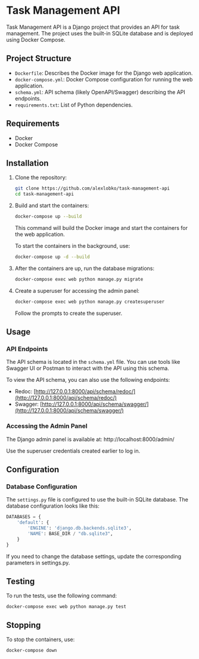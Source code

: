 # Task Management API

Task Management API is a Django project that provides an API for task management. The project uses the built-in SQLite database and is deployed using Docker Compose.

## Project Structure

- `Dockerfile`: Describes the Docker image for the Django web application.
- `docker-compose.yml`: Docker Compose configuration for running the web application.
- `schema.yml`: API schema (likely OpenAPI/Swagger) describing the API endpoints.
- `requirements.txt`: List of Python dependencies.


## Requirements

- Docker
- Docker Compose

## Installation

1. Clone the repository:

    ```bash
    git clone https://github.com/alexlobko/task-management-api
    cd task-management-api
    ```

2. Build and start the containers:

    ```bash
    docker-compose up --build
    ```

    This command will build the Docker image and start the containers for the web application.

    To start the containers in the background, use:

    ```bash
    docker-compose up -d --build
    ```
   
3. After the containers are up, run the database migrations:

    ```bash
    docker-compose exec web python manage.py migrate
    ```
   
4. Create a superuser for accessing the admin panel:

    ```bash
    docker-compose exec web python manage.py createsuperuser
    ```

    Follow the prompts to create the superuser.

## Usage

### API Endpoints

The API schema is located in the `schema.yml` file. You can use tools like Swagger UI or Postman to interact with the API using this schema.

To view the API schema, you can also use the following endpoints:
- Redoc: [http://127.0.0.1:8000/api/schema/redoc/](http://127.0.0.1:8000/api/schema/redoc/)
- Swagger: [http://127.0.0.1:8000/api/schema/swagger/](http://127.0.0.1:8000/api/schema/swagger/)

### Accessing the Admin Panel

The Django admin panel is available at: http://localhost:8000/admin/

Use the superuser credentials created earlier to log in.

## Configuration

### Database Configuration

The `settings.py` file is configured to use the built-in SQLite database. The database configuration looks like this:

```python
DATABASES = {
    'default': {
        'ENGINE': 'django.db.backends.sqlite3',
        'NAME': BASE_DIR / "db.sqlite3",
    }
}
```
If you need to change the database settings, update the corresponding parameters in settings.py.

## Testing
To run the tests, use the following command:
```bush
docker-compose exec web python manage.py test
```

## Stopping
To stop the containers, use:
```bush
docker-compose down
```